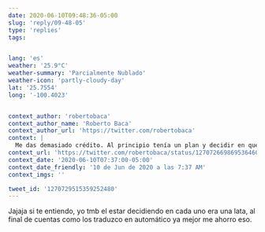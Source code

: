 ```yaml
---
date: 2020-06-10T09:48:36-05:00
slug: 'reply/09-48-05'
type: 'replies'
tags:


lang: 'es'
weather: '25.9°C'
weather-summary: 'Parcialmente Nublado'
weather-icon: 'partly-cloudy-day'
lat: '25.7554'
long: '-100.4023'


context_author: 'robertobaca'
context_author_name: 'Roberto Baca'
context_author_url: 'https://twitter.com/robertobaca'
context: |
  Me das demasiado crédito. Al principio tenía un plan y decidir en que idioma tuiteaba algo pero como a los seis meses era una lata hacer eso y desde entonces todo es más o menos al azar 😂
context_url: 'https://twitter.com/robertobaca/status/1270726698695364608?s=12'
context_date: '2020-06-10T07:37:00-05:00'
context_date_friendly: '10 de Jun de 2020 a las 7:37 AM'
context_imgs: ''

tweet_id: '1270729515359252480'
---
```

Jajaja si te entiendo, yo tmb el estar decidiendo en cada uno era una lata, al final de cuentas como los traduzco en automático ya mejor me ahorro eso.